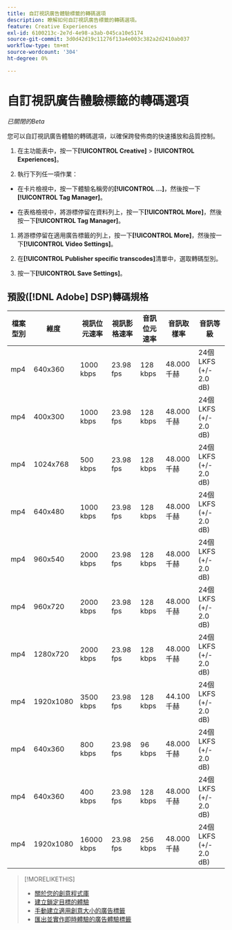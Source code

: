 ```yaml
---
title: 自訂視訊廣告體驗標籤的轉碼選項
description: 瞭解如何自訂視訊廣告標籤的轉碼選項。
feature: Creative Experiences
exl-id: 6100213c-2e7d-4e98-a3ab-045ca10e5174
source-git-commit: 3d0d42d19c11276f13a4e003c382a2d2410ab037
workflow-type: tm+mt
source-wordcount: '304'
ht-degree: 0%

---
```


# 自訂視訊廣告體驗標籤的轉碼選項

*已關閉的Beta*

您可以自訂視訊廣告體驗的轉碼選項，以確保跨發佈商的快速播放和品質控制。

1. 在主功能表中，按一下&#x200B;**[!UICONTROL Creative]** > **[!UICONTROL Experiences]**。

1. 執行下列任一項作業：

* 在卡片檢視中，按一下體驗名稱旁的&#x200B;**[!UICONTROL ...]**，然後按一下&#x200B;**[!UICONTROL Tag Manager]**。

* 在表格檢視中，將游標停留在資料列上，按一下&#x200B;**[!UICONTROL More]**，然後按一下&#x200B;**[!UICONTROL Tag Manager]**。

1. 將游標停留在適用廣告標籤的列上，按一下&#x200B;**[!UICONTROL More]**，然後按一下&#x200B;**[!UICONTROL Video Settings]**。

1. 在&#x200B;**[!UICONTROL Publisher specific transcodes]**&#x200B;清單中，選取轉碼型別。

1. 按一下&#x200B;**[!UICONTROL Save Settings]**。

## 預設([!DNL Adobe] DSP)轉碼規格

| 檔案型別 | 維度 | 視訊位元速率 | 視訊影格速率 | 音訊位元速率 | 音訊取樣率 | 音訊等級 |
|---|---|---|---|---|---|---|
| mp4 | 640x360 | 1000 kbps | 23.98 fps | 128 kbps | 48.000千赫 | 24個LKFS (+/- 2.0 dB) |
| mp4 | 400x300 | 1000 kbps | 23.98 fps | 128 kbps | 48.000千赫 | 24個LKFS (+/- 2.0 dB) |
| mp4 | 1024x768 | 500 kbps | 23.98 fps | 128 kbps | 48.000千赫 | 24個LKFS (+/- 2.0 dB) |
| mp4 | 640x480 | 1000 kbps | 23.98 fps | 128 kbps | 48.000千赫 | 24個LKFS (+/- 2.0 dB) |
| mp4 | 960x540 | 2000 kbps | 23.98 fps | 128 kbps | 48.000千赫 | 24個LKFS (+/- 2.0 dB) |
| mp4 | 960x720 | 2000 kbps | 23.98 fps | 128 kbps | 48.000千赫 | 24個LKFS (+/- 2.0 dB) |
| mp4 | 1280x720 | 2000 kbps | 23.98 fps | 128 kbps | 48.000千赫 | 24個LKFS (+/- 2.0 dB) |
| mp4 | 1920x1080 | 3500 kbps | 23.98 fps | 128 kbps | 44.100千赫 | 24個LKFS (+/- 2.0 dB) |
| mp4 | 640x360 | 800 kbps | 23.98 fps | 96 kbps | 48.000千赫 | 24個LKFS (+/- 2.0 dB) |
| mp4 | 640x360 | 400 kbps | 23.98 fps | 128 kbps | 48.000千赫 | 24個LKFS (+/- 2.0 dB) |
| mp4 | 1920x1080 | 16000 kbps | 23.98 fps | 256 kbps | 48.000千赫 | 24個LKFS (+/- 2.0 dB) |

>[!MORELIKETHIS]
>
>* [關於您的創意程式庫](/help/creative/creative-libraries/creative-libraries-about.md)
>* [建立鎖定目標的體驗](/help/creative/experiences/experience-create-targeting.md)
>* [手動建立適用創意大小的廣告標籤](experience-tag-create-manually.md)
>* [匯出並實作即時體驗的廣告體驗標籤](experience-tag-export.md)
